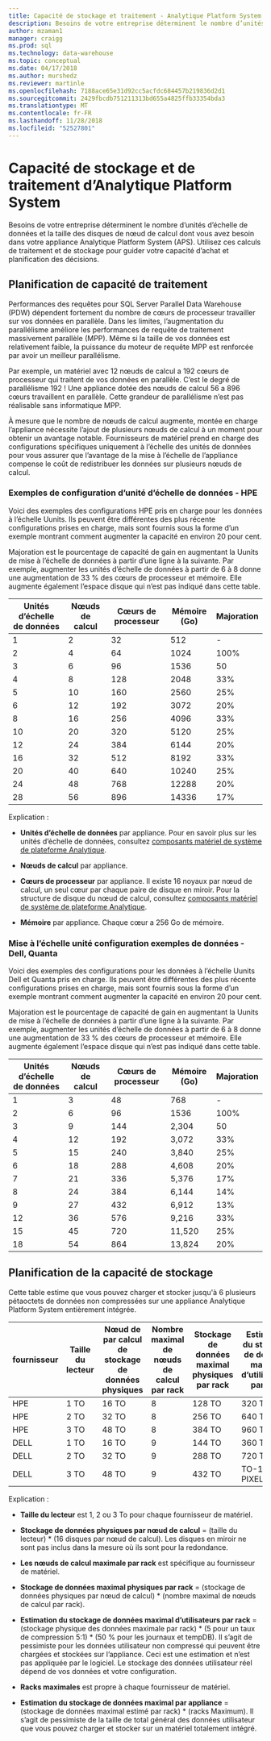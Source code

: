 ```yaml
---
title: Capacité de stockage et traitement - Analytique Platform System | Microsoft Docs
description: Besoins de votre entreprise déterminent le nombre d’unités d’échelle de données et la taille des disques de nœud de calcul dont vous avez besoin dans votre appliance Analytique Platform System (APS).
author: mzaman1
manager: craigg
ms.prod: sql
ms.technology: data-warehouse
ms.topic: conceptual
ms.date: 04/17/2018
ms.author: murshedz
ms.reviewer: martinle
ms.openlocfilehash: 7188ace65e31d92cc5acfdc684457b219836d2d1
ms.sourcegitcommit: 2429fbcdb751211313bd655a4825ffb33354bda3
ms.translationtype: MT
ms.contentlocale: fr-FR
ms.lasthandoff: 11/28/2018
ms.locfileid: "52527801"
---
```

# <a name="processing-and-storage-capacity-in-analytics-platform-system"></a>Capacité de stockage et de traitement d’Analytique Platform System
Besoins de votre entreprise déterminent le nombre d’unités d’échelle de données et la taille des disques de nœud de calcul dont vous avez besoin dans votre appliance Analytique Platform System (APS). Utilisez ces calculs de traitement et de stockage pour guider votre capacité d’achat et planification des décisions.  
  
  
## <a name="section1"></a>Planification de capacité de traitement  
Performances des requêtes pour SQL Server Parallel Data Warehouse (PDW) dépendent fortement du nombre de cœurs de processeur travailler sur vos données en parallèle. Dans les limites, l’augmentation du parallélisme améliore les performances de requête de traitement massivement parallèle (MPP). Même si la taille de vos données est relativement faible, la puissance du moteur de requête MPP est renforcée par avoir un meilleur parallélisme.  
  
Par exemple, un matériel avec 12 nœuds de calcul a 192 cœurs de processeur qui traitent de vos données en parallèle. C’est le degré de parallélisme 192 ! Une appliance dotée des nœuds de calcul 56 a 896 cœurs travaillent en parallèle. Cette grandeur de parallélisme n’est pas réalisable sans informatique MPP.  
  
À mesure que le nombre de nœuds de calcul augmente, montée en charge l’appliance nécessite l’ajout de plusieurs nœuds de calcul à un moment pour obtenir un avantage notable. Fournisseurs de matériel prend en charge des configurations spécifiques uniquement à l’échelle des unités de données pour vous assurer que l’avantage de la mise à l’échelle de l’appliance compense le coût de redistribuer les données sur plusieurs nœuds de calcul.  
  
### <a name="data-scale-unit-configuration-examples---hpe"></a>Exemples de configuration d’unité d’échelle de données - HPE  
Voici des exemples des configurations HPE pris en charge pour les données à l’échelle Uunits. Ils peuvent être différentes des plus récente configurations prises en charge, mais sont fournis sous la forme d’un exemple montrant comment augmenter la capacité en environ 20 pour cent.  
  
Majoration est le pourcentage de capacité de gain en augmentant la Uunits de mise à l’échelle de données à partir d’une ligne à la suivante. Par exemple, augmenter les unités d’échelle de données à partir de 6 à 8 donne une augmentation de 33 % des cœurs de processeur et mémoire.  Elle augmente également l’espace disque qui n’est pas indiqué dans cette table.  
  
|Unités d’échelle de données|Nœuds de calcul|Cœurs de processeur|Mémoire (Go)|Majoration|  
|--------------------|-----------------|-------------|-----------------|----------|  
|1|2|32|512|-|  
|2|4|64|1024|100%|  
|3|6|96|1536|50|  
|4|8|128|2048|33%|  
|5|10|160|2560|25%|  
|6|12|192|3072|20%|  
|8|16|256|4096|33%|  
|10|20|320|5120|25%|  
|12|24|384|6144|20%|  
|16|32|512|8192|33%|  
|20|40|640|10240|25%|  
|24|48|768|12288|20%|  
|28|56|896|14336|17%|  
  
Explication :  
  
-   **Unités d’échelle de données** par appliance. Pour en savoir plus sur les unités d’échelle de données, consultez [composants matériel de système de plateforme Analytique](hardware-components.md).  
  
-   **Nœuds de calcul** par appliance.  
  
-   **Cœurs de processeur** par appliance. Il existe 16 noyaux par nœud de calcul, un seul cœur par chaque paire de disque en miroir. Pour la structure de disque du nœud de calcul, consultez [composants matériel de système de plateforme Analytique](hardware-components.md).  
  
-   **Mémoire** par appliance. Chaque cœur a 256 Go de mémoire.  
  
### <a name="data-scale-unit-configuration-examples---dell-quanta"></a>Mise à l’échelle unité configuration exemples de données - Dell, Quanta  
Voici des exemples des configurations pour les données à l’échelle Uunits Dell et Quanta pris en charge. Ils peuvent être différentes des plus récente configurations prises en charge, mais sont fournis sous la forme d’un exemple montrant comment augmenter la capacité en environ 20 pour cent.  
  
Majoration est le pourcentage de capacité de gain en augmentant la Uunits de mise à l’échelle de données à partir d’une ligne à la suivante. Par exemple, augmenter les unités d’échelle de données à partir de 6 à 8 donne une augmentation de 33 % des cœurs de processeur et mémoire. Elle augmente également l’espace disque qui n’est pas indiqué dans cette table.  
  
|Unités d’échelle de données|Nœuds de calcul|Cœurs de processeur|Mémoire (Go)|Majoration|  
|--------------------|-----------------|-------------|-----------------|----------|  
|1|3|48|768|-|  
|2|6|96|1536|100%|  
|3|9|144|2,304|50|  
|4|12|192|3,072|33%|  
|5|15|240|3,840|25%|  
|6|18|288|4,608|20%|  
|7|21|336|5,376|17%|  
|8|24|384|6,144|14%|  
|9|27|432|6,912|13%|  
|12|36|576|9,216|33%|  
|15|45|720|11,520|25%|  
|18|54|864|13,824|20%|  
  
## <a name="section2"></a>Planification de la capacité de stockage  
Cette table estime que vous pouvez charger et stocker jusqu'à 6 plusieurs pétaoctets de données non compressées sur une appliance Analytique Platform System entièrement intégrée. 
  
|fournisseur|Taille du lecteur|Nœud de par calcul de stockage de données physiques|Nombre maximal de nœuds de calcul par rack|Stockage de données maximal physiques par rack|Estimation du stockage de données maximal d’utilisateurs par rack|Racks maximales|Estimation du stockage de données maximal d’utilisateurs par appareil|  
|----------|--------------|------------------------------------------|----------------------------------|------------------------------------------|------------------------------------------------|-----------------|-----------------------------------------------------|  
|HPE|1 TO|16 TO|8|128 TO|320 TO|7|2,240 TO|  
|HPE|2 TO|32 TO|8|256 TO|640 TO|7|4,480 TO|  
|HPE|3 TO|48 TO|8|384 TO|960 TO|7|6,720 TO|  
|DELL|1 TO|16 TO|9|144 TO|360 TO|6|2,160 TO|  
|DELL|2 TO|32 TO|9|288 TO|720 TO|6|4 320 TO|  
|DELL|3 TO|48 TO|9|432 TO|TO-1 080 PIXELS|6|6,480 TO|  
  
Explication :  
  
-   **Taille du lecteur** est 1, 2 ou 3 To pour chaque fournisseur de matériel.  
  
-   **Stockage de données physiques par nœud de calcul** = (taille du lecteur) * (16 disques par nœud de calcul). Les disques en miroir ne sont pas inclus dans la mesure où ils sont pour la redondance.  
  
-   **Les nœuds de calcul maximale par rack** est spécifique au fournisseur de matériel.  
  
-   **Stockage de données maximal physiques par rack** = (stockage de données physiques par nœud de calcul) * (nombre maximal de nœuds de calcul par rack).  
  
-   **Estimation du stockage de données maximal d’utilisateurs par rack** = (stockage physique des données maximale par rack) * (5 pour un taux de compression 5:1) \* (50 % pour les journaux et tempDB). Il s’agit de pessimiste pour les données utilisateur non compressé qui peuvent être chargées et stockées sur l’appliance. Ceci est une estimation et n’est pas appliquée par le logiciel. Le stockage des données utilisateur réel dépend de vos données et votre configuration.  
  
-   **Racks maximales** est propre à chaque fournisseur de matériel.  
  
-   **Estimation du stockage de données maximal par appliance** = (stockage de données maximal estimé par rack) * (racks Maximum). Il s’agit de pessimiste de la taille de total général des données utilisateur que vous pouvez charger et stocker sur un matériel totalement intégré.  
  
